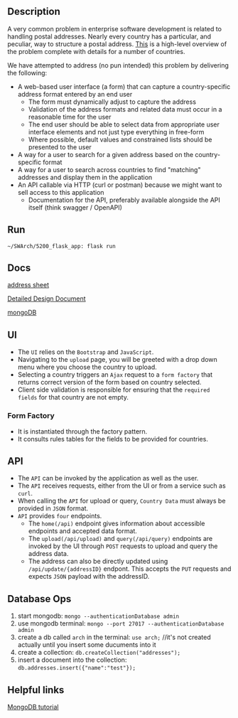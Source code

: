 ## Description
A very common problem in enterprise software development is related to handling postal addresses. Nearly every country has a particular, and peculiar, way to structure a postal address. [This](http://www.bitboost.com/ref/international-address-formats.html#Formats) is a high-level overview of the problem complete with details for a number of countries.

We have attempted to address (no pun intended) this problem by delivering the following:

- A web-based user interface (a form) that can capture a country-specific address format entered by an end user
   - The form must dynamically adjust to capture the address
   - Validation of the address formats and related data must occur in a reasonable time for the user
   - The end user should be able to select data from appropriate user interface elements and not just type everything in free-form
   - Where possible, default values and constrained lists should be presented to the user
- A way for a user to search for a given address based on the country-specific format
- A way for a user to search across countries to find "matching" addresses and display them in the application
- An API callable via HTTP (curl or postman) because we might want to sell access to this application
   - Documentation for the API, preferably available alongside the API itself (think swagger / OpenAPI)

## Run
`~/SWArch/5200_flask_app: flask run`

## Docs
[address sheet](https://docs.google.com/spreadsheets/d/1xICn3orrbPI6uKnEBG2G12yB0st0GDQ7WzzVTKFiuEw/edit#gid=0)

[Detailed Design Document](https://docs.google.com/document/d/1Y2ppWUZipnUZcrbwpIJknaRZC5otsBlZKqsKTe8RTR0/edit)

[mongoDB](https://cloud.mongodb.com/v2/5e489c3e79358e377c805caa#clusters)

## UI
* The `UI` relies on the `Bootstrap` and `JavaScript`.
* Navigating to the `upload` page, you will be greeted with a drop down menu where you choose the country to upload.
* Selecting a country triggers an `Ajax` request to a `form factory` that returns correct version of the form based on country selected.
* Client side validation is responsible for ensuring that the `required fields` for that country are not empty.

### Form Factory
* It is instantiated through the factory pattern.
* It consults rules tables for the fields to be provided for countries.

## API
* The `API` can be invoked by the application as well as the user.
* The `API` receives requests, either from the UI or from a service such as `curl`.
* When calling the `API` for upload or query, `Country Data` must always be provided in `JSON` format.
* `API` provides `four` endpoints.
    * The `home(/api)` endpoint gives information about accessible endpoints and accepted data format.
    * The `upload(/api/upload)` and `query(/api/query)` endpoints are invoked by the UI through `POST` requests to upload and query the address data. 
    * The address can also be directly updated using `/api/update/{addressID}` endpont. This accepts the `PUT` requests and expects `JSON` payload with the addressID.  

## Database Ops
1. start mongodb: `mongo --authenticationDatabase admin`
2. use mongodb terminal: `mongo --port 27017 --authenticationDatabase admin`
3. create a db called `arch` in the terminal: `use arch;` //it's not created actually until you insert some ducuments into it
4. create a collection: `db.createCollection("addresses");`
4. insert a document into the collection: `db.addresses.insert({"name":"test"});`

## Helpful links

[MongoDB tutorial](https://www.tutorialspoint.com/mongodb/)
